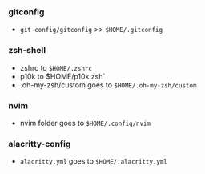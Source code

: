 ### gitconfig
 - `git-config/gitconfig` >> `$HOME/.gitconfig`

### zsh-shell
 - zshrc to `$HOME/.zshrc`
 - p10k to $HOME/p10k.zsh`
 - .oh-my-zsh/custom goes to `$HOME/.oh-my-zsh/custom`

### nvim
 - nvim folder goes to `$HOME/.config/nvim`

### alacritty-config
 - `alacritty.yml` goes to `$HOME/.alacritty.yml` 
